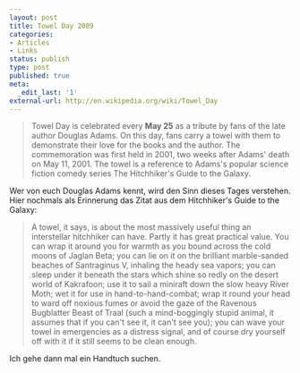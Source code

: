 ```yaml
---
layout: post
title: Towel Day 2009
categories:
- Articles
- Links
status: publish
type: post
published: true
meta:
  _edit_last: '1'
external-url: http://en.wikipedia.org/wiki/Towel_Day
---
```

<blockquote>Towel Day is celebrated every <strong>May 25</strong> as a tribute by fans of the late author Douglas Adams. On this day, fans carry a towel with them to demonstrate their love for the books and the author. The commemoration was first held in 2001, two weeks after Adams' death on May 11, 2001. The towel is a reference to Adams's popular science fiction comedy series The Hitchhiker's Guide to the Galaxy.</blockquote>

Wer von euch Douglas Adams kennt, wird den Sinn dieses Tages verstehen. Hier nochmals als Erinnerung das Zitat aus dem Hitchhiker's Guide to the Galaxy:<!--more-->

<blockquote>A towel, it says, is about the most massively useful thing an interstellar hitchhiker can have. Partly it has great practical value. You can wrap it around you for warmth as you bound across the cold moons of Jaglan Beta; you can lie on it on the brilliant marble-sanded beaches of Santraginus V, inhaling the heady sea vapors; you can sleep under it beneath the stars which shine so redly on the desert world of Kakrafoon; use it to sail a miniraft down the slow heavy River Moth; wet it for use in hand-to-hand-combat; wrap it round your head to ward off noxious fumes or avoid the gaze of the Ravenous Bugblatter Beast of Traal (such a mind-boggingly stupid animal, it assumes that if you can't see it, it can't see you); you can wave your towel in emergencies as a distress signal, and of course dry yourself off with it if it still seems to be clean enough.</blockquote>

Ich gehe dann mal ein Handtuch suchen. 
